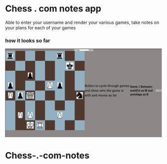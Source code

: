 # Chess . com notes app

Able to enter your username and render your various games, take notes on your plans for each of your games

### how it looks so far
![How it looks](public/readme.png)
# Chess-.-com-notes

